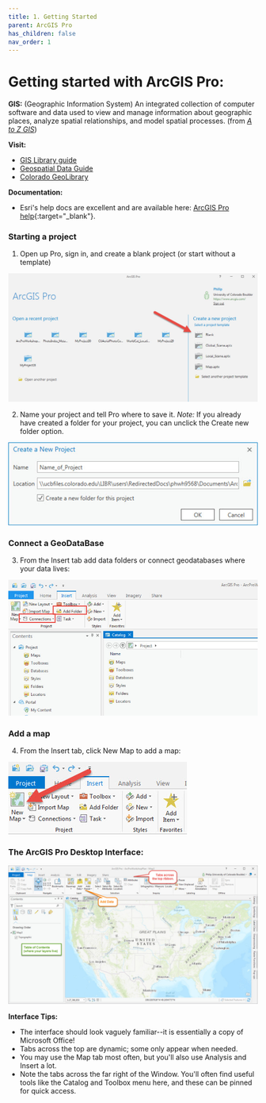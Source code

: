 ```yaml
---
title: 1. Getting Started
parent: ArcGIS Pro
has_children: false
nav_order: 1
---
```


# Getting started with ArcGIS Pro:

__GIS:__ (Geographic Information System) An integrated collection of computer software and data used to view and manage information about geographic places, analyze spatial relationships, and model spatial processes. (from [*A to Z GIS*](http://libraries.colorado.edu/record=b4498015~S3))

__Visit:__
- [GIS Library guide](https://libguides.colorado.edu/gis)
- [Geospatial Data Guide](https://libguides.colorado.edu/geospatialdata)
- [Colorado GeoLibrary](https://geo.colorado.edu)

__Documentation:__
- Esri's help docs are excellent and are available here: [ArcGIS Pro help](https://pro.arcgis.com/en/pro-app/help/main/welcome-to-the-arcgis-pro-app-help.htm){:target="_blank"}.

### Starting a project  

1. Open up Pro, sign in, and create a blank project (or start without a template)  

  ![Setting up your project][ARCPRO1]  

2. Name your project and tell Pro where to save it. *Note:* If you already have created a folder for your project, you can unclick the Create new folder option.  

  ![Name your project][ARCPRO2]

### Connect a GeoDataBase

3. From the Insert tab add data folders or connect geodatabases where your data lives:  

  ![Connect your folders][ARCPRO3]

### Add a map

4. From the Insert tab, click New Map to add a map:  

  ![Insert a map][ARCPRO4]

### The ArcGIS Pro Desktop Interface:
![The ArcGIS interface][ARCPRO5]  

__Interface Tips:__
- The interface should look vaguely familiar--it is essentially a copy of Microsoft Office!
- Tabs across the top are dynamic; some only appear when needed.
- You may use the Map tab most often, but you'll also use Analysis and Insert a lot.
- Note the tabs across the far right of the Window. You'll often find useful tools like the Catalog and Toolbox menu here, and these can be pinned for quick access.


[ARCPRO0]: img/esrilogo.png "Esri logo"
[ARCPRO1]: img/ArcGIS1.jpg "start screen"
[ARCPRO2]: img/ArcGIS2.jpg "Name & save  your project"
[ARCPRO3]: img/ArcGIS3.jpg "Connect to folders or geodatabases"
[ARCPRO4]: img/ArcGIS4.jpg "Insert a map"
[ARCPRO5]: img/ArcGIS5.jpg "map interface"
